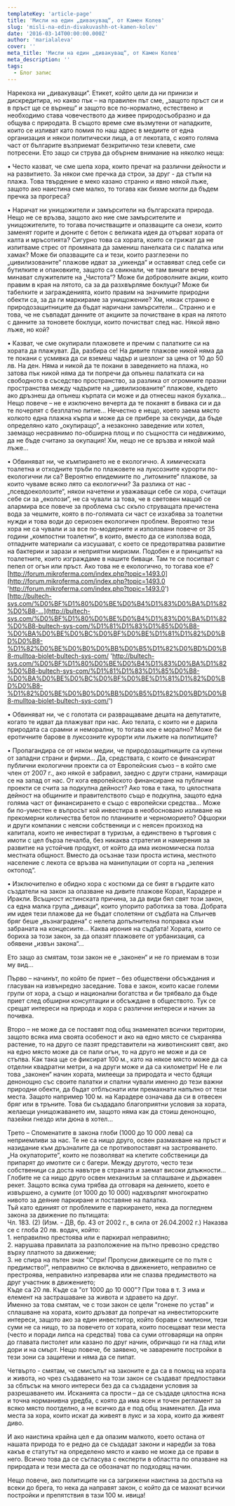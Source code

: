 ```yaml
---
templateKey: 'article-page'
title: 'Мисли на един „дивакуващ“, от Камен Колев'
slug: 'misli-na-edin-divakuvashh-ot-kamen-kolev'
date: '2016-03-14T00:00:00.000Z'
author: 'marialaleva'
cover: ''
meta_title: 'Мисли на един „дивакуващ“, от Камен Колев'
meta_description: ''
tags:
  - Блог запис
---
```


Нарекоха ни „дивакуващи“. Етикет, който цели да ни принизи и дискредитира, но какво пък – на правилен път сме, „защото пръст си и в пръст ще се върнеш“ и защото все по-нормално, естествено и необходимо става човечеството да живее природосъобразно и да общува с природата. В същото време сме възмутени от нападките, които се изливат като помия по наш адрес в медиите от една организация и някои политически лица, а от лекотата, с която голяма част от българите възприемат безкритично тези клевети, сме потресени. Ето защо си струва да обърнем внимание на няколко неща:

• Често казват, че сме шепа хора, които пречат на различни дейности и на развитието. За някои сме пречка да строи, за друг - да стъпи на плажа. Това твърдение е меко казано странно и явно някой лъже, защото ако наистина сме малко, то тогава как бихме могли да бъдем пречка за прогреса?

• Наричат ни унищожители и замърсители на българската природа. Нещо не се връзва, защото ако ние сме замърсителите и унищожителите, то тогава почистващите и опазващите са онези, които заменят горите и дюните с бетон с великата идея да отърват хората от калта и мръсотията? Сигурно това са хората, които се грижат да не изпитваме стрес от промяната да замениш панелката си с палатка или хамак? Може би опазващите са и тези, които разглезени по „цивилизованите“ плажове идват за „уикенда“ и оставяват след себе си бутилките и опаковките, защото са свикнали, че там винаги вечер минават служителите на „Чистота“? Може би доброволните акции, които правим в края на лятото, са за да разхвърляме боклуци? Може би табелките и загражденията, които правим на значимите природни обекти са, за да ги маркираме за унищожение? Хм, някак странно е природозащитниците да бъдат наричани замърсители... Странно и е това, че не съвпадат данните от акциите за почистване в края на лятото с данните за тоновете боклуци, които почистват след нас. Някой явно лъже, но кой?

• Казват, че сме окупирали плажовете и пречим с палатките си на хората да плажуват. Да, разбира се! На дивите плажове никой няма да те покани с усмивка да си вземеш чадър и шезлонг за цена от 10 до 50 лв. На ден. Няма и никой да те покани в заведението на плажа, но затова пък никой няма да ти попречи да опънеш палатката си на свободното в съседство пространство, за разлика от огромните празни пространства между чадърите на „цивилизованите“ плажове, където ако дръзнеш да опънеш кърпата си може и да отнесеш накоя бухалка... Нещо повече – не е изключено вечерта да те поканят в бивака си и да те почерпят с безплатно питие... Нечестно е нещо, което заема място колкото една плажна кърпа и може да се прибере за секунди, да бъде определяно като „окупиращо“, а незаконно заведение или хотел, заемащо несравнимо по-обширна площ и по същността си недвижимо, да не бъде считано за окупация! Хм, нещо не се връзва и някой май лъже...

• Обвиняват ни, че къмпирането не е екологично. А химическата тоалетна и отходните тръби по плажовете на луксозните курорти по-екологични ли са? Вероятно епидемиите по „питомните“ плажове, за които чуваме всяко лято са екологични? За разлика от нас - „псевдоеколозите“, някои начетени и уважаващи себе си хора, считащи себе си за „еколози“, не са чували за това, че в световен мащаб се алармира все повече за проблема със скъпо струващата пречистена вода за чешмите, която в по-голямата си част се изхабява за тоалетни нужди и това води до сериозен екологичен проблем. Вероятно тези хора не са чували и за все по-модерните и използвани повече от 35 години „компостни тоалетни“, в които, вместо да се използва вода, отпадните материали са изсушават, с което се предотвратява развитие на бактерии и зарази и неприятни миризми. Подобен е и принципът на тоалетните, които изграждаме в нашите биваци. Там те се посипват с пепел от огън или пръст. Ако това не е екологично, то тогава кое е?  
[http://forum.mikroferma.com/index.php?topic=1493.0](http://forum.mikroferma.com/index.php?topic=1493.0 'http://forum.mikroferma.com/index.php?topic=1493.0')  
[http://bultech-sys.com/%D0%BF%D1%80%D0%BE%D0%B4%D1%83%D0%BA%D1%82%D0%B8-...](http://bultech-sys.com/%D0%BF%D1%80%D0%BE%D0%B4%D1%83%D0%BA%D1%82%D0%B8-bultech-sys-com/%D1%81%D1%83%D1%85%D0%B8-%D0%BA%D0%BE%D0%BC%D0%BF%D0%BE%D1%81%D1%82%D0%BD%D0%B8-%D1%82%D0%BE%D0%B0%D0%BB%D0%B5%D1%82%D0%BD%D0%B8-mulltoa-biolet-bultech-sys-com/ 'http://bultech-sys.com/%D0%BF%D1%80%D0%BE%D0%B4%D1%83%D0%BA%D1%82%D0%B8-bultech-sys-com/%D1%81%D1%83%D1%85%D0%B8-%D0%BA%D0%BE%D0%BC%D0%BF%D0%BE%D1%81%D1%82%D0%BD%D0%B8-%D1%82%D0%BE%D0%B0%D0%BB%D0%B5%D1%82%D0%BD%D0%B8-mulltoa-biolet-bultech-sys-com/')

• Обвиняват ни, че с голотата си развращаваме децата на депутатите, когато те идват да плажуват при нас. Ако телата, с които ни е дарила природата са срамни и неморални, то тогава кое е морално? Може би еротичните барове в луксозните курорти или лъжите на политиците?

• Пропагандира се от някои медии, че природозащитниците са купени от западни страни и фирми... Да, средствата, с които се финансират публични екологични проекти са от Европейския съюз – в който сме член от 2007 г., ако някой е забравил, заедно с други страни, намиращи се на запад от нас. От кога европейското финансиране на публични проекти се счита за подкупна дейност? Ако това е така, то цялостната дейност на общините и правителството също е подкупна, защото една голяма част от финансирането е също с европейски средства... Може би по-уместен е въпросът кой инвестира в необосновано изливане на прекомерни количества бетон по планините и черноморието? Офшорки и други компании с неясни собственици и с неясен произход на капитала, които не инвестират в туризъм, а единствено в търговия с имоти с цел бърза печалба, без никаква стратегия и намерения за развитие на устойчив продукт, от който да има икономическа полза местната общност. Вместо да осъзнае тази проста истина, местното население с лекота се връзва на манипулации от сорта на „зеления октопод“.

• Изключително е обидно хора с костюми да се бият в гърдите като създатели на закон за опазване на дивите плажове Корал, Карадере и Иракли. Всъщност истинската причина, за да види бял свят този закон, са една малка група „диваци“, които упорито работиха за това. Добрата им идея тези плажове да не бъдат сполетяни от съдбата на Слънчев бряг беше „възнаградена“ с нелепа допълнителна поправка към забраната на концесиите... Каква ирония на съдбата! Хората, които се бориха за този закон, за да опазят плажовете от урбанизация, са обявени „извън закона“...

Ето защо аз смятам, този закон не е „законен“ и не го приемам в този му вид...

Първо – начинът, по който бе приет – без обществени обсъждания и гласуван на извънредно заседание. Това е закон, които касае големи групи от хора, а също и национални богатства и би трябвало да бъде приет след обширни консултации и обсъждане в обществото. Тук се срещат интереси на природа и хора с различни интереси и начин за почивка.

Второ – не може да се поставят под общ знаменател всички територии, защото всяка има своята особеност и ако на едно място се съхранява растение, то на друго се пазят представители на животинският свят, ако на едно място може да се пали огън, то на друго не може и да се стъпва. Как така ще се фиксират 100 м., като на някое място може да са отделни квадратни метри, а на други може и да са километри! Не е ли това „законен“ начин хората, милеещи за природата и често бдящи денонощно със своите палатки и спални чували именно до тези важни природни обекти, да бъдат отблъснати или премахнати напълно от тези места. Защото например 100 м. на Карадере означава да си в отвесен бряг или в тръните. Това би създадало благоприятни условия за хората, желаещи унищожаването им, защото няма как да стоиш денонощно, пазейки гнездо или дюна в хотел...

Трето – Споменатите в закона глоби (1000 до 10 000 лева) са неприемливи за нас. Те не са нищо друго, освен размахване на пръст и назидание към дръзналите да се противопоставят на застрояването. „На окупаторите“, които не позволяват на клетите собственици да припарят до имотите си с багери. Между другото, често тези собственици са доста навътре в страната и заемат високи длъжности... Глобите не са нищо друго освен механизъм за сплашване и държавен рекет. Защото всяка сума трябва да отговаря на деянието, което е извършено, а сумите (от 1000 до 10 000) надхвърлят многократно нивото за деяние паркиране и поставяне на палатка.  
Тъй като единият от проблемите е паркирането, нека да погледнем закона за движение по пътищата:  
Чл. 183. (2) (Изм. - ДВ, бр. 43 от 2002 г., в сила от 26.04.2002 г.) Наказва се с глоба 20 лв. водач, който:  
1\. неправилно престоява или е паркирал неправилно;  
2\. нарушава правилата за разположение на пътно превозно средство върху платното за движение;  
3\. не спира на пътен знак "Спри! Пропусни движещите се по пътя с предимство!", неправилно се включва в движението, неправилно се престроява, неправилно изпреварва или не спазва предимството на друг участник в движението;  
Къде са 20 лв. Къде са "от 1000 до 10 000"? При това в т. 3 има и елемент на застрашаване за живота и здравето на друг.  
Именно за това смятам, че с този закон се цели "гонене по устав" и сплашване на хората, които дръзват да попречат на инвеститорските интереси, защото ако за един инвеститор, който борави с милиони, тези суми не са нищо, то за повечето от хората, които посещават тези места (често и поради липса на средства) това са суми отговарящи на опрян до главата пистолет или казано по друг начин, обричащо ги на глад или дори и на смърт. Нещо повече, бе заявено, че заварените постройки в тези зони са защитени и няма да се пипат.

Четвърто - смятам, че смисълът на законите е да са в помощ на хората и живота, но чрез създаването на този закон се създават предпоставки за сблъсък на много интереси без да са създадени условия за разрешаването им. Исканията са прости – да се създаде цялостна ясна и точна норманивна уредба, с която да има ясен и точен регламент за всяко място поотделно, а не всичко да е под общ знаменател. Да има места за хора, които искат да живеят в лукс и за хора, които да живеят диво.

И ако наистина крайна цел е да опазим малкото, което остана от нашата природа то е редно да се създадат закони и наредби за това какъв е статутът на определено място и какво не може да се прави в него. Всичко това да се съгласува с експерти в областта по опазване на природата и тези места да се обозначат по подходящ начин.

Нещо повече, ако политиците ни са загрижени наистина за достъпа на всеки до брега, то нека да направят закон, с който да се махнат всички постройки и препятствия в тази 100 м. ивица!
